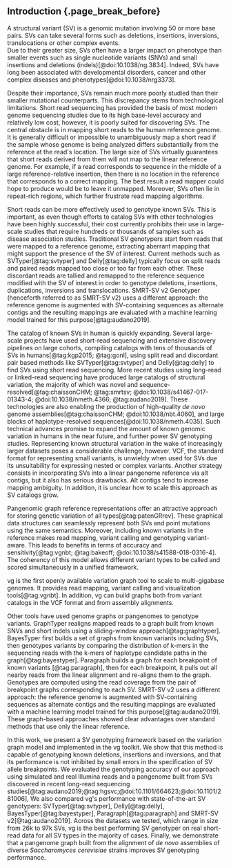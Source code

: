 ## Introduction {.page_break_before}

A structural variant (SV) is a genomic mutation involving 50 or more base pairs.
SVs can take several forms such as deletions, insertions, inversions, translocations or other complex events.  
Due to their greater size, SVs often have a larger impact on phenotype than smaller events such as single nucleotide variants (SNVs) and small insertions and deletions (indels)[@doi:10.1038/ng.3834].
Indeed, SVs have long been associated with developmental disorders, cancer and other complex diseases and phenotypes[@doi:10.1038/nrg3373]. 

Despite their importance, SVs remain much more poorly studied than their smaller mutational counterparts.
This discrepancy stems from technological limitations.
Short read sequencing has provided the basis of most modern genome sequencing studies due to its high base-level accuracy and relatively low cost, however, it is poorly suited for discovering SVs.
The central obstacle is in mapping short reads to the human reference genome.
It is generally difficult or impossible to unambiguously map a short read if the sample whose genome is being analyzed differs substantially from the reference at the read's location.
The large size of SVs virtually guarantees that short reads derived from them will not map to the linear reference genome.
For example, if a read corresponds to sequence in the middle of a large reference-relative insertion, then there is no location in the reference that corresponds to a correct mapping.
The best result a read mapper could hope to produce would be to leave it unmapped.
Moreover, SVs often lie in repeat-rich regions, which further frustrate read mapping algorithms.

Short reads can be more effectively used to genotype known SVs.
This is important, as even though efforts to catalog SVs with other technologies have been highly successful, their cost currently prohibits their use in large-scale studies that require hundreds or thousands of samples such as disease association studies.
Traditional SV genotypers start from reads that were mapped to a reference genome, extracting aberrant mapping that might support the presence of the SV of interest.
Current methods such as SVTyper[@tag:svtyper] and Delly[@tag:delly] typically focus on split reads and paired reads mapped too close or too far from each other.
These discordant reads are tallied and remapped to the reference sequence modified with the SV of interest in order to genotype deletions, insertions, duplications, inversions and translocations.
SMRT-SV v2 Genotyper (henceforth referred to as SMRT-SV v2) uses a different approach: the reference genome is augmented with SV-containing sequences as alternate contigs and the resulting mappings are evaluated with a machine learning model trained for this purpose[@tag:audano2019].

The catalog of known SVs in human is quickly expanding.
Several large-scale projects have used short-read sequencing and extensive discovery pipelines on large cohorts, compiling catalogs with tens of thousands of SVs in humans[@tag:kgp2015; @tag:gonl], using split read and discordant pair based methods like SVTyper[@tag:svtyper] and Delly[@tag:delly] to find SVs using short read sequencing.
More recent studies using long-read or linked-read sequencing have produced large catalogs of structural variation, the majority of which was novel and sequence-resolved[@tag:chaissonCHM; @tag:smrtsv; @doi:10.1038/s41467-017-01343-4; @doi:10.1038/nmeth.4366; @tag:audano2019].
These technologies are also enabling the production of high-quality *de novo* genome assemblies[@tag:chaissonCHM; @doi:10.1038/nbt.4060], and large blocks of haplotype-resolved sequences[@doi:10.1038/nmeth.4035].
Such technical advances promise to expand the amount of known genomic variation in humans in the near future, and further power SV genotyping studies.
Representing known structural variation in the wake of increasingly larger datasets poses a considerable challenge, however.
VCF, the standard format for representing small variants, is unwieldy when used for SVs due its unsuitability for expressing nested or complex variants.
Another strategy consists in incorporating SVs into a linear pangenome reference via alt contigs, but it also has serious drawbacks.
Alt contigs tend to increase mapping ambiguity.
In addition, it is unclear how to scale this approach as SV catalogs grow.

Pangenomic graph reference representations offer an attractive approach for storing genetic variation of all types[@tag:patenGRrev]. 
These graphical data structures can seamlessly represent both SVs and point mutations using the same semantics.
Moreover, including known variants in the reference makes read mapping, variant calling and genotyping variant-aware.
This leads to benefits in terms of accuracy and sensitivity[@tag:vgnbt; @tag:bakeoff; @doi:10.1038/s41588-018-0316-4].
The coherency of this model allows different variant types to be called and scored simultaneously in a unified framework.

vg is the first openly available variation graph tool to scale to multi-gigabase genomes.
It provides read mapping, variant calling and visualization tools[@tag:vgnbt].
In addition, vg can build graphs both from variant catalogs in the VCF format and from assembly alignments.

Other tools have used genome graphs or pangenomes to genotype variants.
GraphTyper realigns mapped reads to a graph built from known SNVs and short indels using a sliding-window approach[@tag:graphtyper].
BayesTyper first builds a set of graphs from known variants including SVs, then genotypes variants by comparing the distribution of k-mers in the sequencing reads with the k-mers of haplotype candidate paths in the graph[@tag:bayestyper].
Paragraph builds a graph for each breakpoint of known variants [@tag:paragraph], then for each breakpoint, it pulls out all nearby reads from the linear alignment and re-aligns them to the graph.
Genotypes are computed using the read coverage from the pair of breakpoint graphs corresponding to each SV.
SMRT-SV v2 uses a different approach: the reference genome is augmented with SV-containing sequences as alternate contigs and the resulting mappings are evaluated with a machine learning model trained for this purpose[@tag:audano2019].
These graph-based approaches showed clear advantages over standard methods that use only the linear reference.


In this work, we present a SV genotyping framework based on the variation graph model and implemented in the vg toolkit.
We show that this method is capable of genotyping known deletions, insertions and inversions, and that its performance is not inhibited by small errors in the specification of SV allele breakpoints.
We evaluated the genotyping accuracy of our approach using simulated and real Illumina reads and a pangenome built from SVs discovered in recent long-read sequencing studies[@tag:audano2019;@tag:hgsvc;@doi:10.1101/664623;@doi:10.1101/281006], 
We also compared vg's performance with state-of-the-art SV genotypers: SVTyper[@tag:svtyper], Delly[@tag:delly], BayesTyper[@tag:bayestyper], Paragraph[@tag:paragraph] and SMRT-SV v2[@tag:audano2019].
Across the datasets we tested, which range in size from 26k to 97k SVs, vg is the best performing SV genotyper on real short-read data for all SV types in the majority of cases.
Finally, we demonstrate that a pangenome graph built from the alignment of *de novo* assemblies of diverse _Saccharomyces cerevisiae_ strains improves SV genotyping performance.
